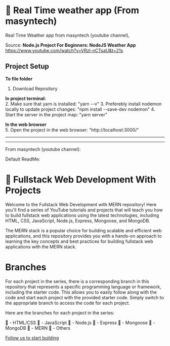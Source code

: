 # 🚀 Real Time weather app (From masyntech)

Real Time Weather app from masyntech (youtube channel), 

Source: <b>Node.js Project For Beginners: NodeJS Weather App</b>
https://www.youtube.com/watch?v=VRzl-nCTsaU&t=21s

## <b>Project Setup</b>

<b>To file folder</b><br>
1. Download Repository

<b>In project terminal:</b><br>
2. Make sure that yarn is installed: "yarn --v"
3. Preferebly install nodemon locally to update project changes: "npm install --save-dev nodemon"
4. Start the server in the project map: "yarn server"

<b>In the web browser</b><br>
5. Open the project in the web browser: "http://localhost:3000/"

_ _ _
_ _ _

From masyntech (youtube channel):

Default ReadMe:

# 🚀 Fullstack Web Development With Projects

Welcome to the Fullstack Web Development with MERN repository! Here you'll find a series of YouTube tutorials and projects that will teach you how to build fullstack web applications using the latest technologies, including HTML, CSS, JavaScript, Node.js, Express, Mongoose, and MongoDB.

The MERN stack is a popular choice for building scalable and efficient web applications, and this repository provides you with a hands-on approach to learning the key concepts and best practices for building fullstack web applications with the MERN stack.

# Branches

For each project in the series, there is a corresponding branch in this repository that represents a specific programming language or framework, including the starter code. This allows you to easily follow along with the code and start each project with the provided starter code. Simply switch to the appropriate branch to access the code for each project.

Here are the branches for each project in the series:

🔴 - HTML/CSS
🔴 - JavaScript
🔴 - Node.js
🔴 - Express
🔴 - Mongoose
🔴 - MongoDB
🔴 - MERN
🔴 - Others

[Follow us to start building ](https://www.youtube.com/c/inovotek-academy)
